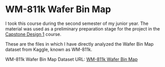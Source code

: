 # WM-811k Wafer Bin Map

I took this course during the second semester of my junior year. The material was used as a preliminary preparation stage for the project in the [Capstone Design 1](https://github.com/jaejunchoe/2024-1_Capstone-Design) course.

These are the files in which I have directly analyzed the Wafer Bin Map dataset from Kaggle, known as WM-811k.

WM-811k Wafer Bin Map Dataset URL:               [WM-811k Wafer Bin Map](https://www.kaggle.com/datasets/qingyi/wm811k-wafer-map)
